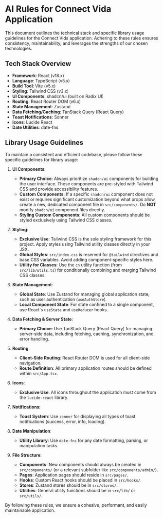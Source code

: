# AI Rules for Connect Vida Application

This document outlines the technical stack and specific library usage guidelines for the Connect Vida application. Adhering to these rules ensures consistency, maintainability, and leverages the strengths of our chosen technologies.

## Tech Stack Overview

*   **Framework**: React (v18.x)
*   **Language**: TypeScript (v5.x)
*   **Build Tool**: Vite (v5.x)
*   **Styling**: Tailwind CSS (v3.x)
*   **UI Components**: shadcn/ui (built on Radix UI)
*   **Routing**: React Router DOM (v6.x)
*   **State Management**: Zustand
*   **Data Fetching/Caching**: TanStack Query (React Query)
*   **Toast Notifications**: Sonner
*   **Icons**: Lucide React
*   **Date Utilities**: date-fns

## Library Usage Guidelines

To maintain a consistent and efficient codebase, please follow these specific guidelines for library usage:

1.  **UI Components**:
    *   **Primary Choice**: Always prioritize `shadcn/ui` components for building the user interface. These components are pre-styled with Tailwind CSS and provide accessibility features.
    *   **Custom Components**: If a specific `shadcn/ui` component does not exist or requires significant customization beyond what props allow, create a new, dedicated component file in `src/components/`. Do **NOT** modify `shadcn/ui` component files directly.
    *   **Styling Custom Components**: All custom components should be styled exclusively using Tailwind CSS classes.

2.  **Styling**:
    *   **Exclusive Use**: Tailwind CSS is the sole styling framework for this project. Apply styles using Tailwind utility classes directly in your JSX.
    *   **Global Styles**: `src/index.css` is reserved for `@tailwind` directives and base CSS variables. Avoid adding component-specific styles here.
    *   **Utility for Classes**: Use the `cn` utility function (from `src/lib/utils.ts`) for conditionally combining and merging Tailwind CSS classes.

3.  **State Management**:
    *   **Global State**: Use Zustand for managing global application state, such as user authentication (`useAuthStore`).
    *   **Local Component State**: For state confined to a single component, use React's `useState` and `useReducer` hooks.

4.  **Data Fetching & Server State**:
    *   **Primary Choice**: Use TanStack Query (React Query) for managing server-side data, including fetching, caching, synchronization, and error handling.

5.  **Routing**:
    *   **Client-Side Routing**: React Router DOM is used for all client-side navigation.
    *   **Route Definition**: All primary application routes should be defined within `src/App.tsx`.

6.  **Icons**:
    *   **Exclusive Use**: All icons throughout the application must come from the `lucide-react` library.

7.  **Notifications**:
    *   **Toast System**: Use `sonner` for displaying all types of toast notifications (success, error, info, loading).

8.  **Date Manipulation**:
    *   **Utility Library**: Use `date-fns` for any date formatting, parsing, or manipulation tasks.

9.  **File Structure**:
    *   **Components**: New components should always be created in `src/components/` (or a relevant subfolder like `src/components/admin/`).
    *   **Pages**: Application pages should reside in `src/pages/`.
    *   **Hooks**: Custom React hooks should be placed in `src/hooks/`.
    *   **Stores**: Zustand stores should be in `src/stores/`.
    *   **Utilities**: General utility functions should be in `src/lib/` or `src/utils/`.

By following these rules, we ensure a cohesive, performant, and easily maintainable application.